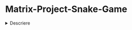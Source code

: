 # Matrix-Project-Snake-Game

<details>
<summary>Descriere</summary>
<div style="font-size: xx-larger;">
Aici poți să incluzi o scurtă descriere a proiectului.

</details>
